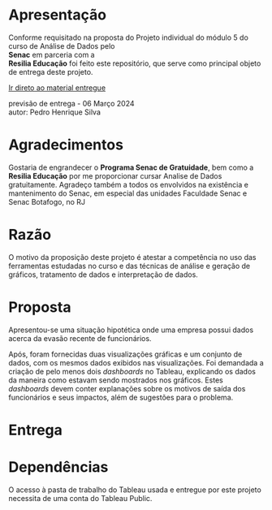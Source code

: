 # Apresentação

Conforme requisitado na proposta do Projeto individual do módulo 5 do curso de Análise de Dados pelo  
**Senac** em parceria com a  
**Resilia Educação**
foi feito este repositório, que serve como principal objeto de entrega deste projeto.

[Ir direto ao material entregue](#entrega)

previsão de entrega - 06 Março 2024  
autor: Pedro Henrique Silva

# Agradecimentos
Gostaria de engrandecer o
**Programa Senac de Gratuidade**, bem como a
**Resilia Educação** por me proporcionar cursar Analise de Dados gratuitamente.
Agradeço também a todos os envolvidos na existência e mantenimento do Senac, em especial das unidades
Faculdade Senac e Senac Botafogo, no RJ

# Razão
O motivo da proposição deste projeto é atestar a competência no uso das ferramentas estudadas no curso e das técnicas de análise e geração de gráficos, tratamento de dados e interpretação de dados.

# Proposta
Apresentou-se uma situação hipotética onde uma empresa possui dados acerca da evasão recente de funcionários.

Após, foram fornecidas duas visualizações gráficas e um conjunto de dados, com os mesmos dados exibidos nas visualizações. Foi demandada a criação de pelo menos dois *dashboards* no Tableau, explicando os dados da maneira como estavam sendo mostrados nos gráficos. Estes *dashboards* devem conter explanações sobre os motivos de saída dos funcionários e seus impactos, além de sugestões para o problema.

# Entrega


# Dependências
O acesso à pasta de trabalho do Tableau usada e entregue por este projeto necessita de uma conta do Tableau Public.
